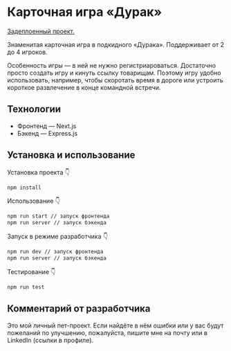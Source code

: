 # Карточная игра «Дурак»

[Задеплоенный проект.](durak-production-1087.up.railway.app)

Знаменитая карточная игра в подкидного «Дурака». Поддерживает от 2 до 4 игроков.

Особенность игры — в ней не нужно регистриароваться. Достаточно просто создать игру и кинуть ссылку товарищам. Поэтому игру удобно использовать, например, чтобы скоротать время в дороге или устроить короткое развлечение в конце командной встречи.

## Технологии

- Фронтенд — Next.js
- Бэкенд — Express.js

## Установка и использование

Установка проекта 👇
```bash
npm install
```

Использование 👇
```bash
npm run start // запуск фронтенда
npm run server // запуск бэкенда
```

Запуск в режиме разработчика 👇
```bash
npm run dev // запуск фронтенда
npm run server // запуск бэкенда
```

Тестирование 👇
```bash
npm run test
```

## Комментарий от разработчика

Это мой личный пет-проект. Если найдёте в нём ошибки или у вас будут пожеланий по улучшению, пожалуйста, пишите мне на почту или в LinkedIn (ссылки в профиле).
